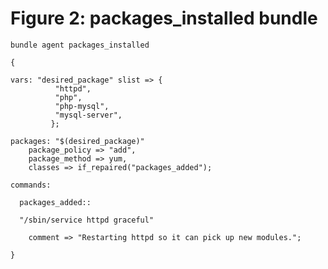 # Figure 2: packages_installed bundle

    bundle agent packages_installed

    {

    vars: "desired_package" slist => {
              "httpd",
              "php",
              "php-mysql",
              "mysql-server",
             };

    packages: "$(desired_package)"
        package_policy => "add",
        package_method => yum,
        classes => if_repaired("packages_added");

    commands:

      packages_added::
      
      "/sbin/service httpd graceful"

        comment => "Restarting httpd so it can pick up new modules.";

    }
